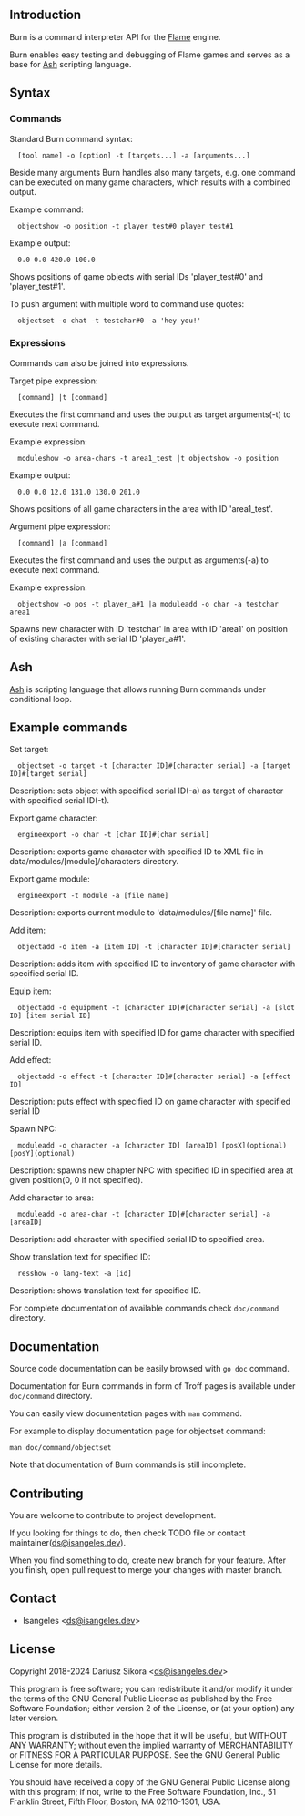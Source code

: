 ## Introduction
Burn is a command interpreter API for the [Flame](https://github.com/Isangeles/flame) engine.

Burn enables easy testing and debugging of Flame games and serves as a base for [Ash](https://github.com/Isangeles/burn/tree/master/ash) scripting language.

## Syntax
  ### Commands
  Standard Burn command syntax:
```
  [tool name] -o [option] -t [targets...] -a [arguments...]
```
  Beside many arguments Burn handles also many targets, e.g. one command can be executed on many game characters, which results with a combined output.

  Example command:
```
  objectshow -o position -t player_test#0 player_test#1
```
  Example output:
```
  0.0 0.0 420.0 100.0
```
  Shows positions of game objects with serial IDs 'player_test#0' and 'player_test#1'.

  To push argument with multiple word to command use quotes:
```
  objectset -o chat -t testchar#0 -a 'hey you!'
```

  ### Expressions
  Commands can also be joined into expressions.

  Target pipe expression:
```
  [command] |t [command]
```
  Executes the first command and uses the output as target arguments(-t) to execute next command.

  Example expression:
```
  moduleshow -o area-chars -t area1_test |t objectshow -o position
```
  Example output:
```
  0.0 0.0 12.0 131.0 130.0 201.0
```
  Shows positions of all game characters in the area with ID 'area1_test'.

  Argument pipe expression:
```
  [command] |a [command]
```
  Executes the first command and uses the output as arguments(-a) to execute next command.
  
  Example expression:
```
  objectshow -o pos -t player_a#1 |a moduleadd -o char -a testchar area1
```
  Spawns new character with ID 'testchar' in area with ID 'area1' on position
  of existing character with serial ID 'player_a#1'.

## Ash
[Ash](https://github.com/Isangeles/burn/tree/master/ash) is scripting language that allows running Burn commands under conditional loop.

## Example commands
Set target:
```
  objectset -o target -t [character ID]#[character serial] -a [target ID]#[target serial]
```
Description: sets object with specified serial ID(-a) as target of character with specified serial ID(-t).

Export game character:
```
  engineexport -o char -t [char ID]#[char serial]
```
Description: exports game character with specified ID to XML file in
data/modules/[module]/characters directory.

Export game module:
```
  engineexport -t module -a [file name]
```
Description: exports current module to 'data/modules/[file name]' file.

Add item:
```
  objectadd -o item -a [item ID] -t [character ID]#[character serial]
```
Description: adds item with specified ID to inventory of game character with specified serial ID.

Equip item:
```
  objectadd -o equipment -t [character ID]#[character serial] -a [slot ID] [item serial ID]
```
Description: equips item with specified ID for game character with specified serial ID.

Add effect:
```
  objectadd -o effect -t [character ID]#[character serial] -a [effect ID]
```
Description: puts effect with specified ID on game character with specified serial ID

Spawn NPC:
```
  moduleadd -o character -a [character ID] [areaID] [posX](optional) [posY](optional)
```
Description: spawns new chapter NPC with specified ID in specified area at given position(0, 0 if not specified).

Add character to area:
```
  moduleadd -o area-char -t [character ID]#[character serial] -a [areaID]
```
Description: add character with specified serial ID to specified area.

Show translation text for specified ID:
```
  resshow -o lang-text -a [id]
```
Description: shows translation text for specified ID.

For complete documentation of available commands check `doc/command` directory.
## Documentation
Source code documentation can be easily browsed with `go doc` command.

Documentation for Burn commands in form of Troff pages is available under `doc/command` directory.

You can easily view documentation pages with `man` command.

For example to display documentation page for objectset command:
```
man doc/command/objectset
```

Note that documentation of Burn commands is still incomplete.

## Contributing
You are welcome to contribute to project development.

If you looking for things to do, then check TODO file or contact maintainer(ds@isangeles.dev).

When you find something to do, create new branch for your feature.
After you finish, open pull request to merge your changes with master branch.

## Contact
* Isangeles <<ds@isangeles.dev>>

## License
Copyright 2018-2024 Dariusz Sikora <<ds@isangeles.dev>>

This program is free software; you can redistribute it and/or modify
it under the terms of the GNU General Public License as published by
the Free Software Foundation; either version 2 of the License, or
(at your option) any later version.

This program is distributed in the hope that it will be useful,
but WITHOUT ANY WARRANTY; without even the implied warranty of
MERCHANTABILITY or FITNESS FOR A PARTICULAR PURPOSE.  See the
GNU General Public License for more details.

You should have received a copy of the GNU General Public License
along with this program; if not, write to the Free Software
Foundation, Inc., 51 Franklin Street, Fifth Floor, Boston,
MA 02110-1301, USA.
